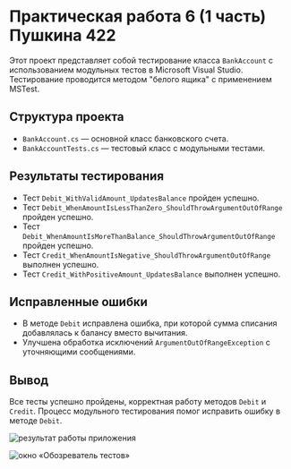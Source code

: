 # Практическая работа 6 (1 часть) Пушкина 422
Этот проект представляет собой тестирование класса `BankAccount` с использованием модульных тестов в Microsoft Visual Studio. 
Тестирование проводится методом "белого ящика" с применением MSTest.
## Структура проекта
- `BankAccount.cs` — основной класс банковского счета.
- `BankAccountTests.cs` — тестовый класс с модульными тестами.
## Результаты тестирования
- Тест `Debit_WithValidAmount_UpdatesBalance` пройден успешно.
- Тест `Debit_WhenAmountIsLessThanZero_ShouldThrowArgumentOutOfRange` пройден успешно.
- Тест `Debit_WhenAmountIsMoreThanBalance_ShouldThrowArgumentOutOfRange` пройден успешно.
- Тест `Credit_WhenAmountIsNegative_ShouldThrowArgumentOutOfRange` выполнен успешно.
- Тест `Credit_WithPositiveAmount_UpdatesBalance` выполнен успешно.
## Исправленные ошибки
- В методе `Debit` исправлена ошибка, при которой сумма списания добавлялась к балансу вместо вычитания.
- Улучшена обработка исключений `ArgumentOutOfRangeException` с уточняющими сообщениями.
## Вывод
Все тесты успешно пройдены, корректная работу методов `Debit` и `Credit`. Процесс модульного тестирования помог исправить ошибку в методе `Debit`.

![результат работы приложения](https://github.com/user-attachments/assets/b6840245-fcae-47f2-b7fb-2e94d2cea8df)

![окно «Обозреватель тестов»](https://github.com/user-attachments/assets/e99b4041-ba1f-4153-9011-806a69ba10db)
